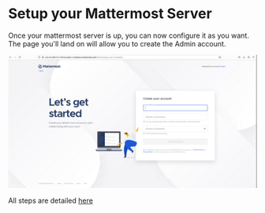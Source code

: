# Setup your Mattermost Server

Once your mattermost server is up, you can now configure it as you want.
The page you'll land on will allow you to create the Admin account.

![Mattermost Home Page](./img/mattermost-home.png)

All steps are detailed [here](https://docs.mattermost.com/install/installing-ubuntu-2004-LTS.html#configure-mattermost-server)